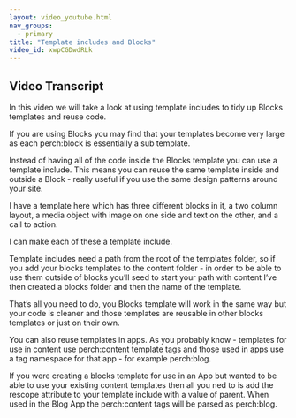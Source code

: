 ```yaml
---
layout: video_youtube.html
nav_groups:
  - primary
title: "Template includes and Blocks"
video_id: xwpCGDwdRLk
---
```

## Video Transcript

In this video we will take a look at using template includes to tidy up Blocks templates and reuse code.

If you are using Blocks you may find that your templates become very large as each perch:block is essentially a sub template.

Instead of having all of the code inside the Blocks template you can use a template include. This means you can reuse the same template inside and outside a Block - really useful if you use the same design patterns around your site.

I have a template here which has three different blocks in it, a two column layout, a media object with image on one side and text on the other, and a call to action.

I can make each of these a template include.

Template includes need a path from the root of the templates folder, so if you add your blocks templates to the content folder - in order to be able to use them outside of blocks you’ll seed to start your path with content I’ve then created a blocks folder and then the name of the template.

That’s all you need to do, you Blocks template will work in the same way but your code is cleaner and those templates are reusable in other blocks templates or just on their own.

You can also reuse templates in apps. As you probably know - templates for use in content use perch:content template tags and those used in apps use a tag namespace for that app - for example perch:blog.

If you were creating a blocks template for use in an App but wanted to be able to use your existing content templates then all you ned to is add the rescope attribute to your template include with a value of parent. When used in the Blog App the perch:content tags will be parsed as perch:blog.

